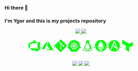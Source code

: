 ### Hi there 👋
### I'm Ygor and this is my projects repository

<div align="center">
  <a href="https://github.com/ynocce">
  <img height="180em" src="https://github-readme-stats.vercel.app/api?username=ynocce&show_icons=true&theme=merko&include_all_commits=true&count_private=true"/>
  <img height="180em" src="https://github-readme-stats.vercel.app/api/top-langs/?username=ynocce&layout=compact&langs_count=16&theme=merko"/>
</div>

<div align="center" style="display: inline_block"><br>
    <img align="center" alt="AzDevOps" width="40" src=imagens_tecnologias/AzDevOps.png>
    <img align="center" alt="azure" width="40" src=imagens_tecnologias/azure.png>
    <img align="center" alt="git" width="40" src=imagens_tecnologias/Git.png>
    <img align="center" alt="kubernets" width="40" src=imagens_tecnologias/kubernetes.png>
    <img align="center" alt="linux" width="40" src=imagens_tecnologias/linux.png>
    <img align="center" alt="prometheus" width="40" src=imagens_tecnologias/prometheus.png>
    <img align="center" alt="ansible" width="40" src=imagens_tecnologias/ansible.png>
    <img align="center" alt="terraform" width="40" src=imagens_tecnologias/terraform.png>
  
</div>

##

<div align="center" style="display: inline_block">
  <a href = "mailto:ygorleonardo59@gmail.com"><img src="https://img.shields.io/badge/Gmail-D14836?style=for-the-badge&logo=gmail&logoColor=white" target="_blank"></a>
   <a href="https://www.linkedin.com/in/ygornocce/" target="_blank"><img src="https://img.shields.io/badge/-LinkedIn-%230077B5?style=for-the-badge&logo=linkedin&logoColor=white" target="_blank"></a>  
   <a href = "mailto:ygorleonardo59@outlook.com"><img src="https://img.shields.io/badge/Microsoft_Outlook-0078D4?" target="_blank"></a>
</div>
   
##
